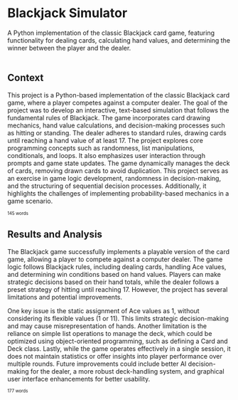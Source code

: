 # Blackjack Simulator
A Python implementation of the classic Blackjack card game, featuring functionality for dealing cards, calculating hand values, and determining the winner between the player and the dealer.
<br><br>

## Context
This project is a Python-based implementation of the classic Blackjack card game, where a player competes against a computer dealer. The goal of the project was to develop an interactive, text-based simulation that follows the fundamental rules of Blackjack. The game incorporates card drawing mechanics, hand value calculations, and decision-making processes such as hitting or standing. The dealer adheres to standard rules, drawing cards until reaching a hand value of at least 17. The project explores core programming concepts such as randomness, list manipulations, conditionals, and loops. It also emphasizes user interaction through prompts and game state updates. The game dynamically manages the deck of cards, removing drawn cards to avoid duplication. This project serves as an exercise in game logic development, randomness in decision-making, and the structuring of sequential decision processes. Additionally, it highlights the challenges of implementing probability-based mechanics in a game scenario.

<sub><sup>145 words</sub></sup>

## Results and Analysis
The Blackjack game successfully implements a playable version of the card game, allowing a player to compete against a computer dealer. The game logic follows Blackjack rules, including dealing cards, handling Ace values, and determining win conditions based on hand values. Players can make strategic decisions based on their hand totals, while the dealer follows a preset strategy of hitting until reaching 17. However, the project has several limitations and potential improvements.

One key issue is the static assignment of Ace values as 1, without considering its flexible values (1 or 11). This limits strategic decision-making and may cause misrepresentation of hands. Another limitation is the reliance on simple list operations to manage the deck, which could be optimized using object-oriented programming, such as defining a Card and Deck class. Lastly, while the game operates effectively in a single session, it does not maintain statistics or offer insights into player performance over multiple rounds. Future improvements could include better AI decision-making for the dealer, a more robust deck-handling system, and graphical user interface enhancements for better usability.

<sub><sup>177 words</sub></sup>
